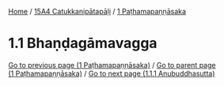 
[Home](/) / [15A4 Catukkanipātapāḷi](../../15A4.md) / [1 Paṭhamapaṇṇāsaka](../1.md)

# 1.1 Bhaṇḍagāmavagga


[Go to previous page (1 Paṭhamapaṇṇāsaka)](../1.md) / [Go to parent page (1 Paṭhamapaṇṇāsaka)](../1.md) / [Go to next page (1.1.1 Anubuddhasutta)](1.1/1.1.1.md)


